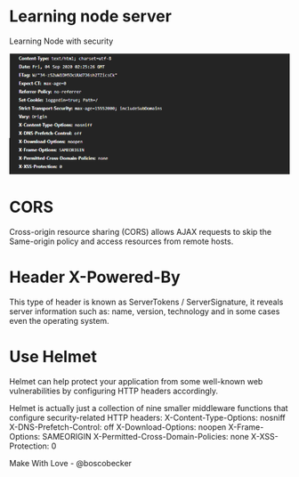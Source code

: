 # Learning node server
  Learning Node with security
  
  ![Screenshot](image/printServer.png)
 
# CORS
Cross-origin resource sharing (CORS) allows AJAX requests to skip the Same-origin policy and access resources from remote hosts.

# Header X-Powered-By
This type of header is known as ServerTokens / ServerSignature, it reveals server information such as: name, version, technology and in some cases even the operating system.


# Use Helmet
Helmet can help protect your application from some well-known web vulnerabilities by configuring HTTP headers accordingly.

Helmet is actually just a collection of nine smaller middleware functions that configure security-related HTTP headers:
X-Content-Type-Options: nosniff
X-DNS-Prefetch-Control: off
X-Download-Options: noopen
X-Frame-Options: SAMEORIGIN
X-Permitted-Cross-Domain-Policies: none
X-XSS-Protection: 0


Make With Love - @boscobecker
